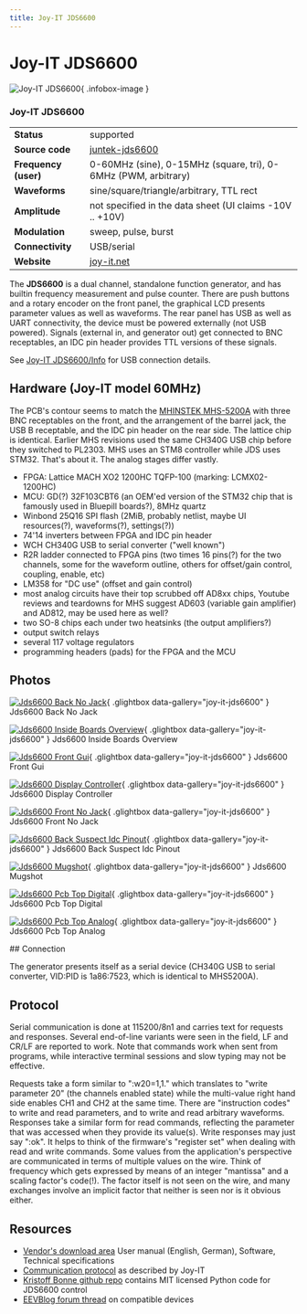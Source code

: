 ```yaml
---
title: Joy-IT JDS6600
---
```


# Joy-IT JDS6600

<div class="infobox" markdown>

![Joy-IT JDS6600](./img/Jds6600-back-no-jack.png){ .infobox-image }

### Joy-IT JDS6600

| | |
|---|---|
| **Status** | supported |
| **Source code** | [juntek-jds6600](https://github.com/OpenTraceLab/OpenTraceCapture/tree/main/src/hardware/juntek-jds6600) |
| **Frequency (user)** | 0-60MHz (sine), 0-15MHz (square, tri), 0-6MHz (PWM, arbitrary) |
| **Waveforms** | sine/square/triangle/arbitrary, TTL rect |
| **Amplitude** | not specified in the data sheet (UI claims -10V .. +10V) |
| **Modulation** | sweep, pulse, burst |
| **Connectivity** | USB/serial |
| **Website** | [joy-it.net](http://anleitung.joy-it.net/?goods=jds6600) |

</div>

The **JDS6600** is a dual channel, standalone function generator, and has builtin frequency measurement and pulse counter. There are push buttons and a rotary encoder on the front panel, the graphical LCD presents parameter values as well as waveforms. The rear panel has USB as well as UART connectivity, the device must be powered externally (not USB powered). Signals (external in, and generator out) get connected to BNC receptables, an IDC pin header provides TTL versions of these signals.

See [Joy-IT JDS6600/Info](https://sigrok.org/wiki/Joy-IT_JDS6600/Info) for USB connection details.

## Hardware (Joy-IT model 60MHz)

The PCB's contour seems to match the [MHINSTEK MHS-5200A](https://sigrok.org/wiki/MHINSTEK_MHS-5200A) with three BNC receptables on the front, and the arrangement of the barrel jack, the USB B receptable, and the IDC pin header on the rear side. The lattice chip is identical. Earlier MHS revisions used the same CH340G USB chip before they switched to PL2303. MHS uses an STM8 controller while JDS uses STM32. That's about it. The analog stages differ vastly.

- FPGA: Lattice MACH XO2 1200HC TQFP-100 (marking: LCMX02-1200HC)
- MCU: GD(?) 32F103CBT6 (an OEM'ed version of the STM32 chip that is famously used in Bluepill boards?), 8MHz quartz
- Winbond 25Q16 SPI flash (2MiB, probably netlist, maybe UI resources(?), waveforms(?), settings(?))
- 74'14 inverters between FPGA and IDC pin header
- WCH CH340G USB to serial converter ("well known")
- R2R ladder connected to FPGA pins (two times 16 pins(?) for the two channels, some for the waveform outline, others for offset/gain control, coupling, enable, etc)
- LM358 for "DC use" (offset and gain control)
- most analog circuits have their top scrubbed off
AD8xx chips, Youtube reviews and teardowns for MHS suggest AD603 (variable gain amplifier) and AD812, may be used here as well?
- two SO-8 chips each under two heatsinks (the output amplifiers?)
- output switch relays
- several 117 voltage regulators
- programming headers (pads) for the FPGA and the MCU

## Photos

<div class="photo-grid" markdown>

[![Jds6600 Back No Jack](./img/Jds6600-back-no-jack.png)](./img/Jds6600-back-no-jack.png "Jds6600 Back No Jack"){ .glightbox data-gallery="joy-it-jds6600" }
<span class="caption">Jds6600 Back No Jack</span>

[![Jds6600 Inside Boards Overview](./img/Jds6600-inside-boards-overview.png)](./img/Jds6600-inside-boards-overview.png "Jds6600 Inside Boards Overview"){ .glightbox data-gallery="joy-it-jds6600" }
<span class="caption">Jds6600 Inside Boards Overview</span>

[![Jds6600 Front Gui](./img/Jds6600-front-gui.png)](./img/Jds6600-front-gui.png "Jds6600 Front Gui"){ .glightbox data-gallery="joy-it-jds6600" }
<span class="caption">Jds6600 Front Gui</span>

[![Jds6600 Display Controller](./img/Jds6600-display-controller.png)](./img/Jds6600-display-controller.png "Jds6600 Display Controller"){ .glightbox data-gallery="joy-it-jds6600" }
<span class="caption">Jds6600 Display Controller</span>

[![Jds6600 Front No Jack](./img/Jds6600-front-no-jack.png)](./img/Jds6600-front-no-jack.png "Jds6600 Front No Jack"){ .glightbox data-gallery="joy-it-jds6600" }
<span class="caption">Jds6600 Front No Jack</span>

[![Jds6600 Back Suspect Idc Pinout](./img/Jds6600-back-suspect-idc-pinout.png)](./img/Jds6600-back-suspect-idc-pinout.png "Jds6600 Back Suspect Idc Pinout"){ .glightbox data-gallery="joy-it-jds6600" }
<span class="caption">Jds6600 Back Suspect Idc Pinout</span>

[![Jds6600 Mugshot](./img/Jds6600-mugshot.png)](./img/Jds6600-mugshot.png "Jds6600 Mugshot"){ .glightbox data-gallery="joy-it-jds6600" }
<span class="caption">Jds6600 Mugshot</span>

[![Jds6600 Pcb Top Digital](./img/Jds6600-pcb-top-digital.png)](./img/Jds6600-pcb-top-digital.png "Jds6600 Pcb Top Digital"){ .glightbox data-gallery="joy-it-jds6600" }
<span class="caption">Jds6600 Pcb Top Digital</span>

[![Jds6600 Pcb Top Analog](./img/Jds6600-pcb-top-analog.png)](./img/Jds6600-pcb-top-analog.png "Jds6600 Pcb Top Analog"){ .glightbox data-gallery="joy-it-jds6600" }
<span class="caption">Jds6600 Pcb Top Analog</span>

</div>
## Connection

The generator presents itself as a serial device (CH340G USB to serial converter, VID:PID is 1a86:7523, which is identical to MHS5200A).

## Protocol

Serial communication is done at 115200/8n1 and carries text for requests and responses. Several end-of-line variants were seen in the field, LF and CR/LF are reported to work. Note that commands work when sent from programs, while interactive terminal sessions and slow typing may not be effective.

Requests take a form similar to ":w20=1,1.<crlf>" which translates to "write parameter 20" (the channels enabled state) while the multi-value right hand side enables CH1 and CH2 at the same time. There are "instruction codes" to write and read parameters, and to write and read arbitrary waveforms. 
Responses take a similar form for read commands, reflecting the parameter that was accessed when they provide its value(s). Write responses may just say ":ok<crlf>".
It helps to think of the firmware's "register set" when dealing with read and write commands. Some values from the application's perspective are communicated in terms of multiple values on the wire. Think of frequency which gets expressed by means of an integer "mantissa" and a scaling factor's code(!). The factor itself is not seen on the wire, and many exchanges involve an implicit factor that neither is seen nor is it obvious either.

## Resources
- [Vendor's download area](http://anleitung.joy-it.net/?goods=jds6600) User manual (English, German), Software, Technical specifications
- [Communication protocol](https://joy-it.net/files/files/Produkte/JT-JD6600/JT-JDS6600-Communication-protocol.pdf) as described by Joy-IT
- [Kristoff Bonne github repo](https://github.com/on1arf/jds6600_python) contains MIT licensed Python code for JDS6600 control
- [EEVBlog forum thread](https://www.eevblog.com/forum/testgear/anybody-know-anything-about-this-signal-generator/) on compatible devices


